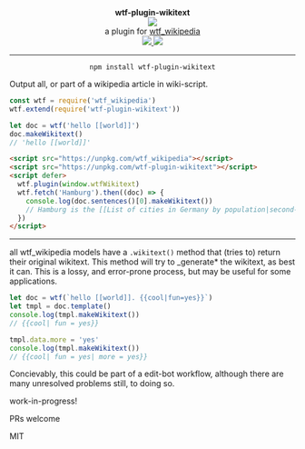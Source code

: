 <div align="center">
  <div><b>wtf-plugin-wikitext</b></div>
  <img src="https://cloud.githubusercontent.com/assets/399657/23590290/ede73772-01aa-11e7-8915-181ef21027bc.png" />

  <div>a plugin for <a href="https://github.com/spencermountain/wtf_wikipedia/">wtf_wikipedia</a></div>
  
  <!-- npm version -->
  <a href="https://npmjs.org/package/wtf-plugin-wikitext">
    <img src="https://img.shields.io/npm/v/wtf-plugin-wikitext.svg?style=flat-square" />
  </a>
  
  <!-- file size -->
  <a href="https://unpkg.com/wtf-plugin-html/builds/wtf-plugin-wikitext.min.js">
    <img src="https://badge-size.herokuapp.com/spencermountain/wtf-plugin-html/master/builds/wtf-plugin-wikitext.min.js" />
  </a>
   <hr/>
</div>

<div align="center">
  <code>npm install wtf-plugin-wikitext</code>
</div>

Output all, or part of a wikipedia article in wiki-script.

```js
const wtf = require('wtf_wikipedia')
wtf.extend(require('wtf-plugin-wikitext'))

let doc = wtf('hello [[world]]')
doc.makeWikitext()
// 'hello [[world]]'
```

```html
<script src="https://unpkg.com/wtf_wikipedia"></script>
<script src="https://unpkg.com/wtf-plugin-wikitext"></script>
<script defer>
  wtf.plugin(window.wtfWikitext)
  wtf.fetch('Hamburg').then((doc) => {
    console.log(doc.sentences()[0].makeWikitext())
    // Hamburg is the [[List of cities in Germany by population|second-largest city]] in Germany after [[Berlin]]
  })
</script>
```

---

all wtf_wikipedia models have a `.wikitext()` method that (tries to) return their original wikitext.
This method will try to \_generate\* the wikitext, as best it can. This is a lossy, and error-prone process, but may be useful for some applications.

```js
let doc = wtf(`hello [[world]]. {{cool|fun=yes}}`)
let tmpl = doc.template()
console.log(tmpl.makeWikitext())
// {{cool| fun = yes}}

tmpl.data.more = 'yes'
console.log(tmpl.makeWikitext())
// {{cool| fun = yes| more = yes}}
```

Concievably, this could be part of a edit-bot workflow, although there are many unresolved problems still, to doing so.

work-in-progress!

PRs welcome

MIT
